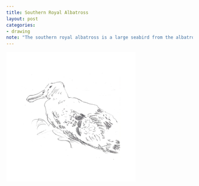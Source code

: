 ```yaml
---
title: Southern Royal Albatross
layout: post
categories:
- drawing
note: "The southern royal albatross is a large seabird from the albatross family. At an average wingspan of above, it is one of the two largest species of albatross, together with the wandering albatross."
---
```


<img src="/assets/pages/art/images/southern-royal-albatross.png">
